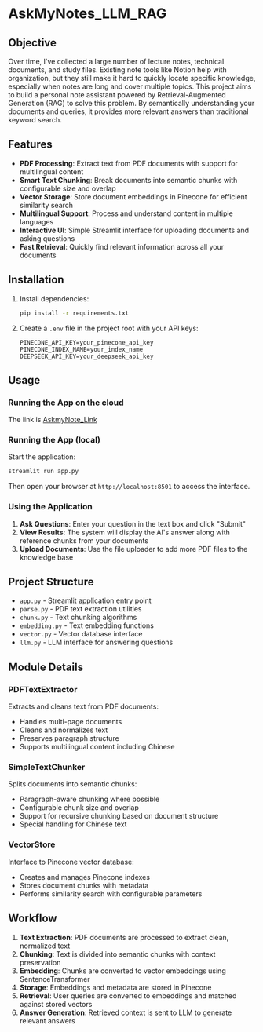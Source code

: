 # AskMyNotes_LLM_RAG
## Objective

Over time, I've collected a large number of lecture notes, technical documents, and study files. Existing note tools like Notion help with organization, but they still make it hard to quickly locate specific knowledge, especially when notes are long and cover multiple topics.
This project aims to build a personal note assistant powered by Retrieval-Augmented Generation (RAG) to solve this problem. By semantically understanding your documents and queries, it provides more relevant answers than traditional keyword search.

##  Features

- **PDF Processing**: Extract text from PDF documents with support for multilingual content 
- **Smart Text Chunking**: Break documents into semantic chunks with configurable size and overlap
- **Vector Storage**: Store document embeddings in Pinecone for efficient similarity search
- **Multilingual Support**: Process and understand content in multiple languages 
- **Interactive UI**: Simple Streamlit interface for uploading documents and asking questions
- **Fast Retrieval**: Quickly find relevant information across all your documents

##  Installation

1. Install dependencies:
   ```bash
   pip install -r requirements.txt
   ```

2. Create a `.env` file in the project root with your API keys:
   ```
   PINECONE_API_KEY=your_pinecone_api_key
   PINECONE_INDEX_NAME=your_index_name
   DEEPSEEK_API_KEY=your_deepseek_api_key
   ```

##  Usage
### Running the App on the cloud
The link is [AskmyNote_Link](https://askmynotesllmrag-mtk6ptfpepyaw4hvt5jpcz.streamlit.app/)

### Running the  App (local)

Start the application:

```bash
streamlit run app.py
```

Then open your browser at `http://localhost:8501` to access the interface.

### Using the Application

1. **Ask Questions**: Enter your question in the text box and click "Submit"
2. **View Results**: The system will display the AI's answer along with reference chunks from your documents
3. **Upload Documents**: Use the file uploader to add more PDF files to the knowledge base


## Project Structure

- `app.py` - Streamlit application entry point
- `parse.py` - PDF text extraction utilities
- `chunk.py` - Text chunking algorithms
- `embedding.py` - Text embedding functions
- `vector.py` - Vector database interface
- `llm.py` - LLM interface for answering questions

## Module Details

### PDFTextExtractor

Extracts and cleans text from PDF documents:

- Handles multi-page documents
- Cleans and normalizes text
- Preserves paragraph structure
- Supports multilingual content including Chinese

### SimpleTextChunker

Splits documents into semantic chunks:

- Paragraph-aware chunking where possible
- Configurable chunk size and overlap
- Support for recursive chunking based on document structure
- Special handling for Chinese text

### VectorStore

Interface to Pinecone vector database:

- Creates and manages Pinecone indexes
- Stores document chunks with metadata
- Performs similarity search with configurable parameters

##  Workflow

1. **Text Extraction**: PDF documents are processed to extract clean, normalized text
2. **Chunking**: Text is divided into semantic chunks with context preservation
3. **Embedding**: Chunks are converted to vector embeddings using SentenceTransformer
4. **Storage**: Embeddings and metadata are stored in Pinecone
5. **Retrieval**: User queries are converted to embeddings and matched against stored vectors
6. **Answer Generation**: Retrieved context is sent to LLM to generate relevant answers
